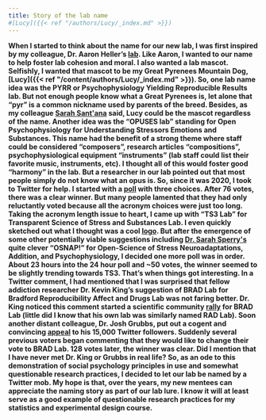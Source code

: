 ```yaml
---
title: Story of the lab name 
#[Lucy]({{< ref "/authors/Lucy/_index.md" >}})
---
```



**When I started to think about the name for our new lab, I was first inspired by my colleague, Dr. Aaron Heller’s [lab](http://www.manateelab.org/). Like Aaron, I wanted to our name to help foster lab cohesion and moral. I also wanted a lab mascot. Selfishly, I wanted that mascot to be my Great Pyrenees Mountain Dog,[Lucy]({{< ref "/content/authors/Lucy/_index.md" >}}). So, one lab name idea was the PYRR or Psychophysiology Yielding Reproducible Results lab. But not enough people know what a Great Pyrenees is, let alone that “pyr” is a common nickname used by parents of the breed. Besides, as my colleague [Sarah Sant'ana](https://arc.psych.wisc.edu/staff/santana-sarah/) said, Lucy could be the mascot regardless of the name. Another idea was the “OPUSES lab” standing for Open Psychophysiology for Understanding Stressors Emotions and Substances. This name had the benefit of a strong theme where staff could be considered “composers”, research articles “compositions”, psychophysiological equipment “instruments” (lab staff could list their favorite music, instruments, etc). I thought all of this would foster good “harmony” in the lab. But a  researcher in our lab pointed out that most people simply do not know what an opus is. So, since it was 2020, I took to Twitter for help. I started with a [poll](https://twitter.com/daniel_brad4d/status/1272729783114268677?s=21) with three choices. After 76 votes, there was a clear winner. But many people lamented that they had only reluctantly voted because all the acronym choices were just too long. Taking the acronym length issue to heart, I came up with “TS3 Lab” for Transparent Science of Stress and Substances Lab. I even quickly sketched out what I thought was a cool [logo](https://twitter.com/daniel_brad4d/status/1272729880975806464?s=21). But after the emergence of some other potentially viable suggestions including [Dr. Sarah Sperry's](https://sarahhsperry.weebly.com/) quite clever “OSNAP!” for Open-Science of Stress Neuroadaptations, Addition, and Psychophysiology, I decided one more poll was in order. About 23 hours into the 24 hour poll and ~50 votes, the winner seemed to be slightly trending towards TS3. That’s when things got interesting. In a Twitter comment, I had mentioned that I was surprised that fellow addiction researcher Dr. Kevin King’s suggestion of BRAD Lab for Bradford Reproducibility Affect and Drugs Lab was not faring better. Dr. King noticed this comment started a scientific community [rally](https://twitter.com/kmking_psych/status/1273070863944843264?s=21) for BRAD Lab (little did I know that his own lab was similarly named RAD Lab). Soon another distant colleague, Dr. Josh Grubbs, put out a cogent and convincing [appeal](https://twitter.com/joshuagrubbsphd/status/1273080763639042049?s=21) to his 15,000 Twitter followers. Suddenly several previous voters began commenting that they would like to change their vote to BRAD Lab. 128 votes later, the winner was clear. Did I mention that I have never met Dr. King or Grubbs in real life? So, as an ode to this demonstration of social psychology principles in use and somewhat questionable research practices, I decided to let our lab be named by a Twitter mob. My hope is that, over the years, my new mentees can appreciate the naming story as part of our lab lure. I know it will at least serve as a good example of questionable research practices for my statistics and experimental design course.**